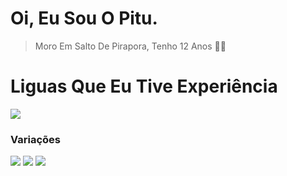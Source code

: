 # Oi, Eu Sou O Pitu.

> Moro Em Salto De Pirapora, Tenho 12 Anos 🎉✨

# Liguas Que Eu Tive Experiência
<img src="https://skillicons.dev/icons?i=php,nodejs,python&theme=dark"/>

### Variações
<img src="https://www.google.com/imgres?q=pocketmine&imgurl=https%3A%2F%2Favatars.githubusercontent.com%2Fu%2F3150836%3Fs%3D280%26v%3D4&imgrefurl=https%3A%2F%2Fgithub.com%2FPocketMine&docid=g0vei2ggMFYEtM&tbnid=nxKtxAvZ14nvhM&vet=12ahUKEwjo_vyyg_CFAxWsHbkGHeCVAykQM3oECBUQAA..i&w=280&h=280&hcb=2&ved=2ahUKEwjo_vyyg_CFAxWsHbkGHeCVAykQM3oECBUQAA"/>

<img src="https://www.google.com/imgres?q=discordjs&imgurl=https%3A%2F%2Favatars.githubusercontent.com%2Fu%2F26492485%3Fs%3D280%26v%3D4&imgrefurl=https%3A%2F%2Fgithub.com%2Fdiscordjs&docid=zwhxqSfR3Q5FfM&tbnid=QeDugTcky1NSFM&vet=12ahUKEwi6x5XRg_CFAxXLI7kGHbvrADYQM3oECBMQAA..i&w=280&h=280&hcb=2&ved=2ahUKEwi6x5XRg_CFAxXLI7kGHbvrADYQM3oECBMQAA"/>

<img src="https://www.google.com/imgres?q=discordpy&imgurl=https%3A%2F%2Fimages.opencollective.com%2Fdiscordpy%2F25fb26d%2Flogo%2F256.png&imgrefurl=https%3A%2F%2Fopencollective.com%2Fdiscordpy&docid=TPMi1KiP5A0jpM&tbnid=5W1tRzkEWmzqQM&vet=12ahUKEwig7J3eg_CFAxX-K7kGHePBDVgQM3oECBkQAA..i&w=256&h=256&hcb=2&ved=2ahUKEwig7J3eg_CFAxX-K7kGHePBDVgQM3oECBkQAA"/>
